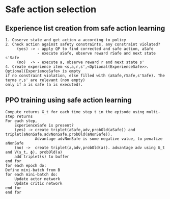 # Safe action selection

## Experience list creation from safe action learning

    1. Observe state and get action a according to policy
    2. Check action against safety constraints, any constraint violated?
         (yes) -> - apply QP to find corrected and safe action, aSafe
                  - execute aSafe, observe reward rSafe and next state s'Safe
         (no)  -> - execute a, observe reward r and next state s'
    4. Create experience item <s,a,r,s',<Optional(ExperienceSafe>>. Optional(ExperienceSafe> is empty 
    if no constraint violation, else filled with (aSafe,rSafe,s'Safe). The terms r,s' are relevant (non empty)
    only if a is safe (a is executed).


## PPO training using safe action learning    

    Compute returns G_t for each time step t in the episode using multi-step returns
    For each step, 
        ExperienceSafe is present?
        (yes) -> create triplet(aSafe,adv,probOld(aSafe)) and triplet(aNonSafe,advNonSafe,probOld(aNonSafe)). 
                 Advantage advNonSafe is some negative value, to penalize aNonSafe
        (no) ->  create triplet(a,adv,probOld(a)). advantage adv using G_t and V(s_t, ϕ), probOld(a)
        add triplet(s) to buffer
    end for
    for each epoch do:
    Define mini-batch from B
    for each mini-batch do:
        Update actor network 
        Update critic network 
    end for
    end for

